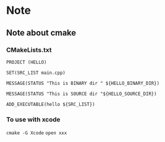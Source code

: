 # Note

## Note about cmake

### CMakeLists.txt
```
PROJECT (HELLO)

SET(SRC_LIST main.cpp)

MESSAGE(STATUS "This is BINARY dir " ${HELLO_BINARY_DIR})

MESSAGE(STATUS "This is SOURCE dir "${HELLO_SOURCE_DIR})

ADD_EXECUTABLE(hello ${SRC_LIST})

```
### To use with xcode

`cmake -G Xcode`
`open xxx`
